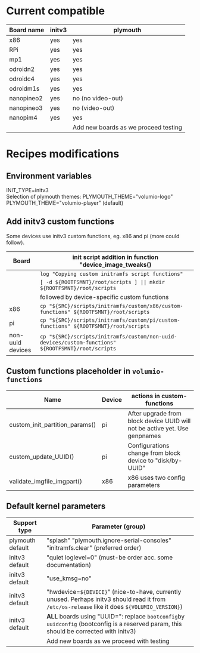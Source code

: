 
# Current compatible

|Board name|initv3|plymouth|
|---|---|---|
x86| yes| yes
RPi| yes| yes
mp1| yes| yes
odroidn2| yes| yes 
odroidc4| yes| yes 
odroidm1s| yes| yes
nanopineo2| yes|no (no video-out)
nanopineo3| yes|no (video-out)
nanopim4| yes| yes
|||Add new boards as we proceed testing

# Recipes modifications

## Environment variables
INIT_TYPE=initv3  
Selection of plymouth themes:
PLYMOUTH_THEME="volumio-logo"
PLYMOUTH_THEME="volumio-player" (default)

## Add initv3 custom functions
Some devices use initv3 custom functions, eg. x86 and pi (more could follow).

|Board|init script addition in function "device_image_tweaks()|
|---|---|
||```log "Copying custom initramfs script functions"```
||```[ -d ${ROOTFSMNT}/root/scripts ] \|\| mkdir ${ROOTFSMNT}/root/scripts```
||followed by device-specific custom functions
|x86|```cp "${SRC}/scripts/initramfs/custom/x86/custom-functions" ${ROOTFSMNT}/root/scripts```
|pi|```cp "${SRC}/scripts/initramfs/custom/pi/custom-functions" ${ROOTFSMNT}/root/scripts```
|non-uuid devices|```cp "${SRC}/scripts/initramfs/custom/non-uuid-devices/custom-functions" ${ROOTFSMNT}/root/scripts```

## Custom functions placeholder in ```volumio-functions```
|Name|Device|actions in custom-functions|
|---|---|---|
|custom_init_partition_params()|pi|After upgrade from block device UUID will not be active yet. Use genpnames|
|custom_update_UUID()|pi|Configurations change from block device to "disk/by-UUID"|
|validate_imgfile_imgpart()|x86|x86 uses two config parameters

## Default kernel parameters
|Support type|Parameter (group)
|---|---|
|plymouth default|"splash" "plymouth.ignore-serial-consoles" "initramfs.clear" (preferred order)
|initv3 default|"quiet loglevel=0" (must-be order acc. some documentation)
|initv3 default|"use_kmsg=no"
|initv3 default|"hwdevice=```${DEVICE}```" (nice-to-have, currently unused. Perhaps initv3 should read it from ```/etc/os-release``` like it does ```${VOLUMIO_VERSION}```)
|initv3 default|**ALL** boards using "UUID=": replace ```bootconfig```by ```uuidconfig``` (bootconfig is a reserved param, this should be corrected with initv3)
||Add new boards as we proceed with testing||
